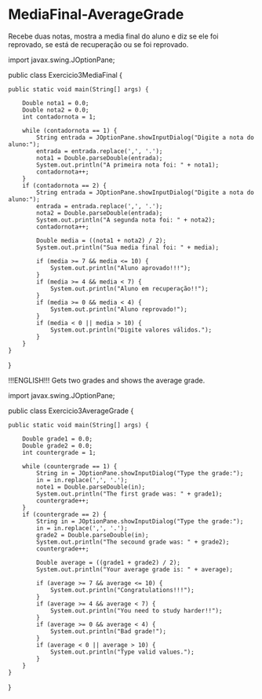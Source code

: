 # MediaFinal-AverageGrade
Recebe duas notas, mostra a media final do aluno e diz se ele foi reprovado, se está de recuperação ou se foi reprovado. 

import javax.swing.JOptionPane;

public class Exercicio3MediaFinal {

	public static void main(String[] args) {

		Double nota1 = 0.0;
		Double nota2 = 0.0;
		int contadornota = 1;

		while (contadornota == 1) {
			String entrada = JOptionPane.showInputDialog("Digite a nota do aluno:");
			entrada = entrada.replace(',', '.');
			nota1 = Double.parseDouble(entrada);
			System.out.println("A primeira nota foi: " + nota1);
			contadornota++;
		}
		if (contadornota == 2) {
			String entrada = JOptionPane.showInputDialog("Digite a nota do aluno:");
			entrada = entrada.replace(',', '.');
			nota2 = Double.parseDouble(entrada);
			System.out.println("A segunda nota foi: " + nota2);
			contadornota++;

			Double media = ((nota1 + nota2) / 2);
			System.out.println("Sua media final foi: " + media);

			if (media >= 7 && media <= 10) {
				System.out.println("Aluno aprovado!!!");
			}
			if (media >= 4 && media < 7) {
				System.out.println("Aluno em recuperação!!");
			}
			if (media >= 0 && media < 4) {
				System.out.println("Aluno reprovado!");
			}
			if (media < 0 || media > 10) {
				System.out.println("Digite valores válidos.");
			}
		}
	}
}

!!!ENGLISH!!!
Gets two grades and shows the average grade.

import javax.swing.JOptionPane;

public class Exercicio3AverageGrade {

	public static void main(String[] args) {

		Double grade1 = 0.0;
		Double grade2 = 0.0;
		int countergrade = 1;

		while (countergrade == 1) {
			String in = JOptionPane.showInputDialog("Type the grade:");
			in = in.replace(',', '.');
			note1 = Double.parseDouble(in);
			System.out.println("The first grade was: " + grade1);
			countergrade++;
		}
		if (countergrade == 2) {
			String in = JOptionPane.showInputDialog("Type the grade:");
			in = in.replace(',', '.');
			grade2 = Double.parseDouble(in);
			System.out.println("The secound grade was: " + grade2);
			countergrade++;

			Double average = ((grade1 + grade2) / 2);
			System.out.println("Your average grade is: " + average);

			if (average >= 7 && average <= 10) {
				System.out.println("Congratulations!!!");
			}
			if (average >= 4 && average < 7) {
				System.out.println("You need to study harder!!");
			}
			if (average >= 0 && average < 4) {
				System.out.println("Bad grade!");
			}
			if (average < 0 || average > 10) {
				System.out.println("Type valid values.");
			}
		}
	}
}

